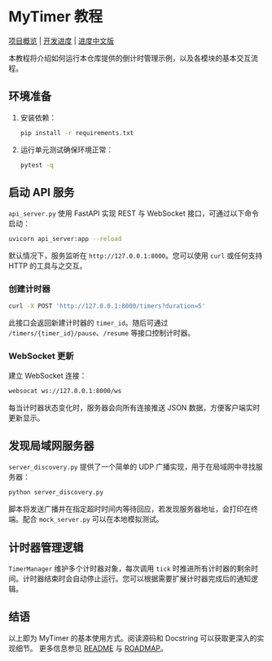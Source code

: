 # MyTimer 教程
[项目概览](README.md) | [开发进度](ROADMAP.md) | [进度中文版](ROADMAP.zh.md)


本教程将介绍如何运行本仓库提供的倒计时管理示例，以及各模块的基本交互流程。

## 环境准备

1. 安装依赖：
   ```bash
   pip install -r requirements.txt
   ```
2. 运行单元测试确保环境正常：
   ```bash
   pytest -q
   ```

## 启动 API 服务

`api_server.py` 使用 FastAPI 实现 REST 与 WebSocket 接口，可通过以下命令启动：

```bash
uvicorn api_server:app --reload
```

默认情况下，服务监听在 `http://127.0.0.1:8000`。您可以使用 `curl` 或任何支持 HTTP 的工具与之交互。

### 创建计时器

```bash
curl -X POST 'http://127.0.0.1:8000/timers?duration=5'
```

此接口会返回新建计时器的 `timer_id`。随后可通过 `/timers/{timer_id}/pause`、`/resume` 等接口控制计时器。

### WebSocket 更新

建立 WebSocket 连接：

```bash
websocat ws://127.0.0.1:8000/ws
```

每当计时器状态变化时，服务器会向所有连接推送 JSON 数据，方便客户端实时更新显示。

## 发现局域网服务器

`server_discovery.py` 提供了一个简单的 UDP 广播实现，用于在局域网中寻找服务器：

```bash
python server_discovery.py
```

脚本将发送广播并在指定超时时间内等待回应，若发现服务器地址，会打印在终端。配合 `mock_server.py` 可以在本地模拟测试。

## 计时器管理逻辑

`TimerManager` 维护多个计时器对象，每次调用 `tick` 时推进所有计时器的剩余时间。计时器结束时会自动停止运行。您可以根据需要扩展计时器完成后的通知逻辑。

## 结语

以上即为 MyTimer 的基本使用方式。阅读源码和 Docstring 可以获取更深入的实现细节。
更多信息参见 [README](README.md) 与 [ROADMAP](ROADMAP.md)。
